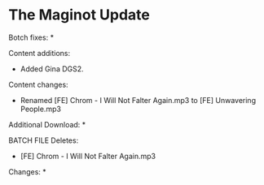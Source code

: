 # The Maginot Update

Botch fixes:
  * 
  
Content additions:
  * Added Gina DGS2.
  
 
Content changes:
  * Renamed [FE] Chrom - I Will Not Falter Again.mp3 to [FE] Unwavering People.mp3

Additional Download:
  * 
 
BATCH FILE
Deletes:
  * [FE] Chrom - I Will Not Falter Again.mp3
  
Changes:
  * 
 
